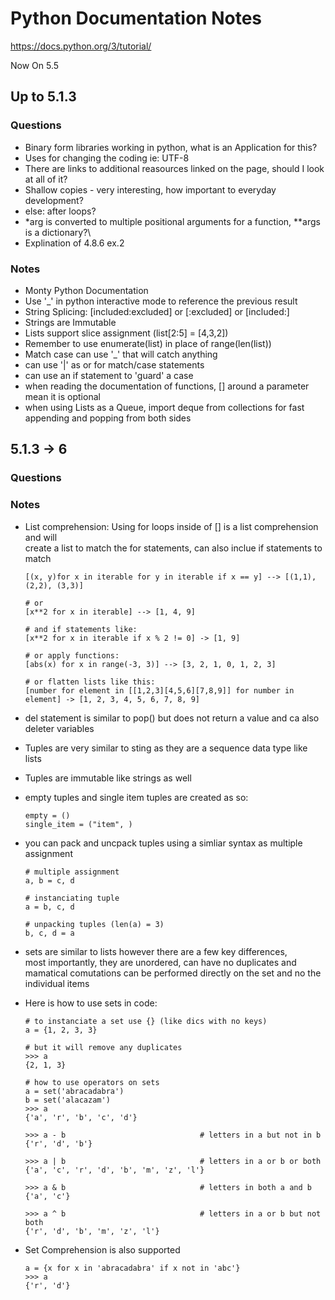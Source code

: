#    Python Documentation Notes

https://docs.python.org/3/tutorial/

Now On 5.5

## Up to 5.1.3

### Questions
- Binary form libraries working in python, what is an Application for this?
- Uses for changing the coding ie: UTF-8
- There are links to additional reasources linked on the page, should I look at all of it?
- Shallow copies - very interesting, how important to everyday development?
- else: after loops?
- *arg is converted to multiple positional arguments for a function, **args is a dictionary?\
- Explination of 4.8.6 ex.2
  
### Notes
- Monty Python Documentation
- Use '_' in python interactive mode to reference the previous result
- String Splicing: [included:excluded] or [:excluded] or [included:]
- Strings are Immutable
- Lists support slice assignment (list[2:5] = [4,3,2])
- Remember to use enumerate(list) in place of range(len(list))
- Match case can use '_' that will catch anything
- can use '|' as or for match/case statements
- can use an if statement to 'guard' a case
- when reading the documentation of functions, [] around a parameter mean it is optional
- when using Lists as a Queue, import deque from collections for fast appending and popping from both sides

## 5.1.3 -> 6

### Questions

### Notes
- List comprehension: Using for loops inside of [] is a list comprehension and will <br>
  create a list to match the for statements, can also inclue if statements to match
  ```
  [(x, y)for x in iterable for y in iterable if x == y] --> [(1,1), (2,2), (3,3)]

  # or 
  [x**2 for x in iterable] --> [1, 4, 9]

  # and if statements like:
  [x**2 for x in iterable if x % 2 != 0] -> [1, 9]

  # or apply functions:
  [abs(x) for x in range(-3, 3)] --> [3, 2, 1, 0, 1, 2, 3]

  # or flatten lists like this:
  [number for element in [[1,2,3][4,5,6][7,8,9]] for number in element] -> [1, 2, 3, 4, 5, 6, 7, 8, 9]
  ```

- del statement is similar to pop() but does not return a value and ca also deleter variables
- Tuples are very similar to sting as they are a sequence data type like lists 
- Tuples are immutable like strings as well
- empty tuples and single item tuples are created as so:
    ```
    empty = ()
    single_item = ("item", )
    ```
- you can pack and uncpack tuples using a simliar syntax as multiple assignment
    ```
    # multiple assignment
    a, b = c, d

    # instanciating tuple
    a = b, c, d

    # unpacking tuples (len(a) = 3)
    b, c, d = a
    ```
- sets are similar to lists however there are a few key    differences, <br>
  most importantly, they are unordered, can have no duplicates and mamatical comutations can be performed directly on the set and no the individual items
- Here is how to use sets in code:
    ```
    # to instanciate a set use {} (like dics with no keys)
    a = {1, 2, 3, 3}

    # but it will remove any duplicates
    >>> a
    {2, 1, 3}

    # how to use operators on sets 
    a = set('abracadabra')
    b = set('alacazam')
    >>> a
    {'a', 'r', 'b', 'c', 'd'}

    >>> a - b                              # letters in a but not in b
    {'r', 'd', 'b'}

    >>> a | b                              # letters in a or b or both
    {'a', 'c', 'r', 'd', 'b', 'm', 'z', 'l'}

    >>> a & b                              # letters in both a and b
    {'a', 'c'}

    >>> a ^ b                              # letters in a or b but not both
    {'r', 'd', 'b', 'm', 'z', 'l'}
    ```
- Set Comprehension is also supported
    ```
    a = {x for x in 'abracadabra' if x not in 'abc'}
    >>> a
    {'r', 'd'}
    ```

